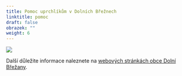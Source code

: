 ```yaml
---
title: Pomoc uprchlíkům v Dolních Břežnech
linktitle: pomoc
draft: false
obrazek: ""
weight: 6
---
```

![](/assets/media/banery_ukrajina-8-.jpg)

Další důležite informace naleznete na [webových stránkách obce Dolní Břežany](https://dolnibrezany.cz/pomoc%2Dukrajine/d-19172).

![]()